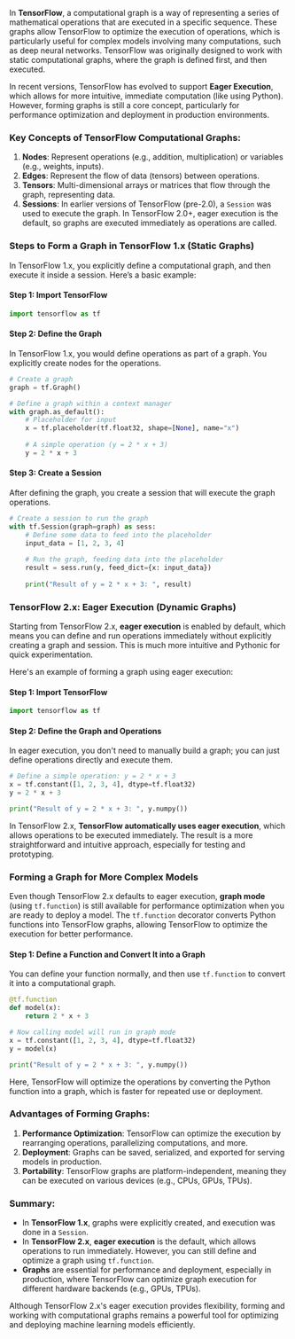 In **TensorFlow**, a computational graph is a way of representing a series of mathematical operations that are executed in a specific sequence. These graphs allow TensorFlow to optimize the execution of operations, which is particularly useful for complex models involving many computations, such as deep neural networks. TensorFlow was originally designed to work with static computational graphs, where the graph is defined first, and then executed. 

In recent versions, TensorFlow has evolved to support **Eager Execution**, which allows for more intuitive, immediate computation (like using Python). However, forming graphs is still a core concept, particularly for performance optimization and deployment in production environments.

### Key Concepts of TensorFlow Computational Graphs:
1. **Nodes**: Represent operations (e.g., addition, multiplication) or variables (e.g., weights, inputs).
2. **Edges**: Represent the flow of data (tensors) between operations.
3. **Tensors**: Multi-dimensional arrays or matrices that flow through the graph, representing data.
4. **Sessions**: In earlier versions of TensorFlow (pre-2.0), a `Session` was used to execute the graph. In TensorFlow 2.0+, eager execution is the default, so graphs are executed immediately as operations are called.

### Steps to Form a Graph in TensorFlow 1.x (Static Graphs)
In TensorFlow 1.x, you explicitly define a computational graph, and then execute it inside a session. Here’s a basic example:

#### Step 1: Import TensorFlow

```python
import tensorflow as tf
```

#### Step 2: Define the Graph

In TensorFlow 1.x, you would define operations as part of a graph. You explicitly create nodes for the operations.

```python
# Create a graph
graph = tf.Graph()

# Define a graph within a context manager
with graph.as_default():
    # Placeholder for input
    x = tf.placeholder(tf.float32, shape=[None], name="x")
    
    # A simple operation (y = 2 * x + 3)
    y = 2 * x + 3
```

#### Step 3: Create a Session

After defining the graph, you create a session that will execute the graph operations.

```python
# Create a session to run the graph
with tf.Session(graph=graph) as sess:
    # Define some data to feed into the placeholder
    input_data = [1, 2, 3, 4]
    
    # Run the graph, feeding data into the placeholder
    result = sess.run(y, feed_dict={x: input_data})
    
    print("Result of y = 2 * x + 3: ", result)
```

### TensorFlow 2.x: Eager Execution (Dynamic Graphs)
Starting from TensorFlow 2.x, **eager execution** is enabled by default, which means you can define and run operations immediately without explicitly creating a graph and session. This is much more intuitive and Pythonic for quick experimentation.

Here's an example of forming a graph using eager execution:

#### Step 1: Import TensorFlow

```python
import tensorflow as tf
```

#### Step 2: Define the Graph and Operations

In eager execution, you don't need to manually build a graph; you can just define operations directly and execute them.

```python
# Define a simple operation: y = 2 * x + 3
x = tf.constant([1, 2, 3, 4], dtype=tf.float32)
y = 2 * x + 3

print("Result of y = 2 * x + 3: ", y.numpy())
```

In TensorFlow 2.x, **TensorFlow automatically uses eager execution**, which allows operations to be executed immediately. The result is a more straightforward and intuitive approach, especially for testing and prototyping.

### Forming a Graph for More Complex Models

Even though TensorFlow 2.x defaults to eager execution, **graph mode** (using `tf.function`) is still available for performance optimization when you are ready to deploy a model. The `tf.function` decorator converts Python functions into TensorFlow graphs, allowing TensorFlow to optimize the execution for better performance.

#### Step 1: Define a Function and Convert It into a Graph

You can define your function normally, and then use `tf.function` to convert it into a computational graph.

```python
@tf.function
def model(x):
    return 2 * x + 3

# Now calling model will run in graph mode
x = tf.constant([1, 2, 3, 4], dtype=tf.float32)
y = model(x)

print("Result of y = 2 * x + 3: ", y.numpy())
```

Here, TensorFlow will optimize the operations by converting the Python function into a graph, which is faster for repeated use or deployment.

### Advantages of Forming Graphs:
1. **Performance Optimization**: TensorFlow can optimize the execution by rearranging operations, parallelizing computations, and more.
2. **Deployment**: Graphs can be saved, serialized, and exported for serving models in production.
3. **Portability**: TensorFlow graphs are platform-independent, meaning they can be executed on various devices (e.g., CPUs, GPUs, TPUs).

### Summary:
- In **TensorFlow 1.x**, graphs were explicitly created, and execution was done in a `Session`.
- In **TensorFlow 2.x**, **eager execution** is the default, which allows operations to run immediately. However, you can still define and optimize a graph using `tf.function`.
- **Graphs** are essential for performance and deployment, especially in production, where TensorFlow can optimize graph execution for different hardware backends (e.g., GPUs, TPUs).

Although TensorFlow 2.x's eager execution provides flexibility, forming and working with computational graphs remains a powerful tool for optimizing and deploying machine learning models efficiently.
